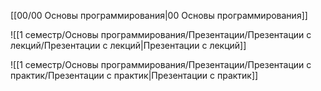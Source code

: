 [[00/00 Основы программирования|00 Основы программирования]]

![[1 семестр/Основы программирования/Презентации/Презентации с лекций/Презентации с лекций|Презентации с лекций]]

![[1 семестр/Основы программирования/Презентации/Презентации с практик/Презентации с практик|Презентации с практик]]
